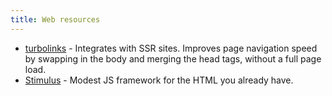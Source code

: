 ```yaml
---
title: Web resources
---
```

- [turbolinks](https://github.com/turbolinks/turbolinks) - Integrates with SSR sites. Improves page navigation speed by swapping in the body and merging the head tags, without a full page load.
- [Stimulus](https://github.com/stimulusjs/stimulus) - Modest JS framework for the HTML you already have.
